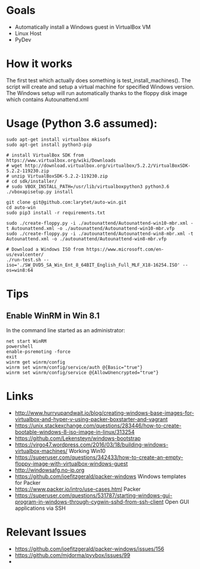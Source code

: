 
# Goals

*  Automatically install a Windows guest in VirtualBox VM 
*  Linux Host
*  PyDev

# How it works

The first test which actually does something is test_install_machines(). The script will create and setup a virtual machine for specified 
Windows version. The Windows setup will run automatically thanks to the floppy disk image which contains Autounattend.xml 

# Usage (Python 3.6 assumed):

	sudo apt-get install virtualbox mkisofs
	sudo apt-get install python3-pip
	
	# install VirtualBox SDK from https://www.virtualbox.org/wiki/Downloads
	# wget http://download.virtualbox.org/virtualbox/5.2.2/VirtualBoxSDK-5.2.2-119230.zip
	# unzip VirtualBoxSDK-5.2.2-119230.zip
	# cd sdk/installer/
	# sudo VBOX_INSTALL_PATH=/usr/lib/virtualboxpython3 python3.6 ./vboxapisetup.py install
 
	git clone git@github.com:larytet/auto-win.git
	cd auto-win
	sudo pip3 install -r requirements.txt
	
	sudo ./create-floppy.py -i ./autounattend/Autounattend-win10-mbr.xml -t Autounattend.xml -o ./autounattend/Autounattend-win10-mbr.vfp
	sudo ./create-floppy.py -i ./autounattend/Autounattend-win8-mbr.xml -t Autounattend.xml -o ./autounattend/Autounattend-win8-mbr.vfp
	
	# Download a Windows ISO from https://www.microsoft.com/en-us/evalcenter/
	./run-test.sh --iso='./SW_DVD5_SA_Win_Ent_8_64BIT_English_Full_MLF_X18-16254.ISO' --os=win8:64 
	
# Tips

## Enable WinRM in Win 8.1 
	
In the command line started as an administrator:

	net start WinRM
	powershell
	enable-psremoting -force
	exit
	winrm get winrm/config 
	winrm set winrm/config/service/auth @{Basic="true"}
	winrm set winrm/config/service @{AllowUnencrypted="true"}
	
		
# Links

* http://www.hurryupandwait.io/blog/creating-windows-base-images-for-virtualbox-and-hyper-v-using-packer-boxstarter-and-vagrant
* https://unix.stackexchange.com/questions/283446/how-to-create-bootable-windows-8-iso-image-in-linux/313254
* https://github.com/Lekensteyn/windows-bootstrap
* https://virgo47.wordpress.com/2016/03/18/building-windows-virtualbox-machines/  Working Win10
* https://superuser.com/questions/342433/how-to-create-an-empty-floppy-image-with-virtualbox-windows-guest
* http://windowsafg.no-ip.org
* https://github.com/joefitzgerald/packer-windows  Windows templates for Packer
* https://www.packer.io/intro/use-cases.html  Packer
* https://superuser.com/questions/531787/starting-windows-gui-program-in-windows-through-cygwin-sshd-from-ssh-client Open GUI applications via SSH 


# Relevant Issues

* https://github.com/joefitzgerald/packer-windows/issues/156
* https://github.com/mjdorma/pyvbox/issues/99
* 